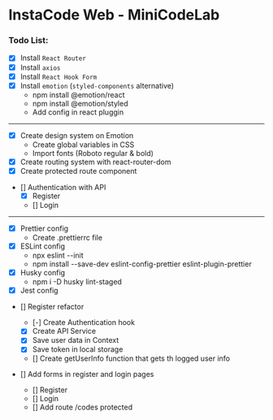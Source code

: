 # InstaCode Web - MiniCodeLab

### Todo List:

- [x] Install `React Router`
- [x] Install `axios`
- [x] Install `React Hook Form`
- [x] Install `emotion` (`styled-components` alternative)
  - npm install @emotion/react
  - npm install @emotion/styled
  - Add config in react pluggin

---

- [x] Create design system on Emotion
  - Create global variables in CSS
  - Import fonts (Roboto regular & bold)
- [x] Create routing system with react-router-dom
- [x] Create protected route component
- [] Authentication with API
  - [x] Register
  - [] Login

---

- [x] Prettier config
  - Create .prettierrc file
- [x] ESLint config
  - npx eslint --init
  - npm install --save-dev eslint-config-prettier eslint-plugin-prettier
- [x] Husky config
  - npm i -D husky lint-staged
- [x] Jest config

- [] Register refactor

  - [-] Create Authentication hook
  - [x] Create API Service
  - [x] Save user data in Context
  - [x] Save token in local storage
  - [] Create getUserInfo function that gets th logged user info

- [] Add forms in register and login pages
  - [] Register
  - [] Login
  - [] Add route /codes protected
